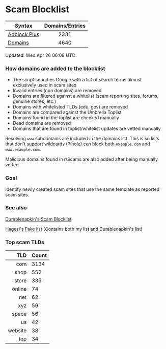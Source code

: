 # Scam Blocklist

| Syntax | Domains/Entries |
| --- |:---:|
| [Adblock Plus](https://raw.githubusercontent.com/jarelllama/Scam-Blocklist/main/adblock.txt) | 2331 |
| [Domains](https://raw.githubusercontent.com/jarelllama/Scam-Blocklist/main/domains.txt) | 4640 |

Updated: Wed Apr 26 06:08 UTC

### How domains are added to the blocklist

- The script searches Google with a list of search terms almost exclusively used in scam sites
- Invalid entries (non domains) are removed
- Domains are filtered against a whitelist (scam reporting sites, forums, genuine stores, etc.)
- Domains with whitelisted TLDs (edu, gov) are removed
- Domains are compared against the Umbrella Toplist
- Domains found in the toplist are checked manually
- Dead domains are removed
- Domains that are found in toplist/whitelist updates are vetted manually

Resolving `www` subdomains are included in the domains list. This is so lists that don't support wildcards (Pihole) can block both `example.com` and `www.example.com`.

Malicious domains found in r/Scams are also added after being manually vetted.

### Goal

Identify newly created scam sites that use the same template as reported scam sites.

### See also

[Durablenapkin's Scam Blocklist](https://github.com/durablenapkin/scamblocklist)

[Hagezi's Fake list](https://github.com/hagezi/dns-blocklists#fake) (Contains both my list and Durablenapkin's list)

### Top scam TLDs

| TLD | Count |
| ---:|:--- |
| com  | 3134 |
| shop  | 552 |
| store  | 335 |
| online  | 74 |
| net  | 62 |
| xyz  | 59 |
| space  | 56 |
| us  | 42 |
| website  | 38 |
| top  | 34 |
